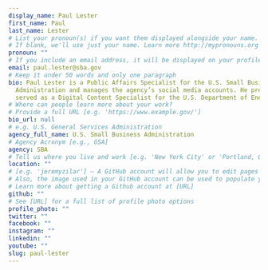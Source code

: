 ```yaml
---
display_name: Paul Lester
first_name: Paul
last_name: Lester
# List your pronoun(s) if you want them displayed alongside your name.
# If blank, we'll use just your name. Learn more http://mypronouns.org
pronoun: ""
# If you include an email address, it will be displayed on your profile page
email: paul.lester@sba.gov
# Keep it under 50 words and only one paragraph
bio: Paul Lester is a Public Affairs Specialist for the U.S. Small Business
  Administration and manages the agency’s social media accounts. He previously
  served as a Digital Content Specialist for the U.S. Department of Energy.
# Where can people learn more about your work?
# Provide a full URL [e.g. 'https://www.example.gov/']
bio_url: null
# e.g. U.S. General Services Administration
agency_full_name: U.S. Small Business Administration
# Agency Acronym [e.g., GSA]
agency: SBA
# Tell us where you live and work [e.g. 'New York City' or 'Portland, OR']
location: ""
# [e.g. 'jeremyzilar'] — A GitHub account will allow you to edit pages on Digital.gov.
# Also, the image used in your GitHub account can be used to populate your digital.gov profile photo.
# Learn more about getting a Github account at [URL]
github: ""
# See [URL] for a full list of profile photo options
profile_photo: ""
twitter: ""
facebook: ""
instagram: ""
linkedin: ""
youtube: ""
slug: paul-lester
---
```

